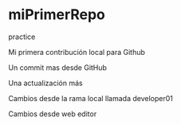 # miPrimerRepo

practice

Mi primera contribución local para Github

Un commit mas desde GitHub

Una actualización más

Cambios desde la rama local llamada developer01

Cambios desde web editor